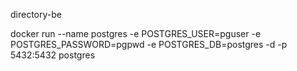 directory-be

docker run --name postgres -e POSTGRES_USER=pguser -e  POSTGRES_PASSWORD=pgpwd -e POSTGRES_DB=postgres -d -p 5432:5432 postgres

